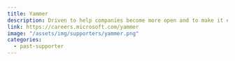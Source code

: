```yaml
---
title: Yammer
description: Driven to help companies become more open and to make it easier for coworkers to share ideas and experiences
link: https://careers.microsoft.com/yammer
image: "/assets/img/supporters/yammer.png"
categories:
  - past-supporter
---
```

